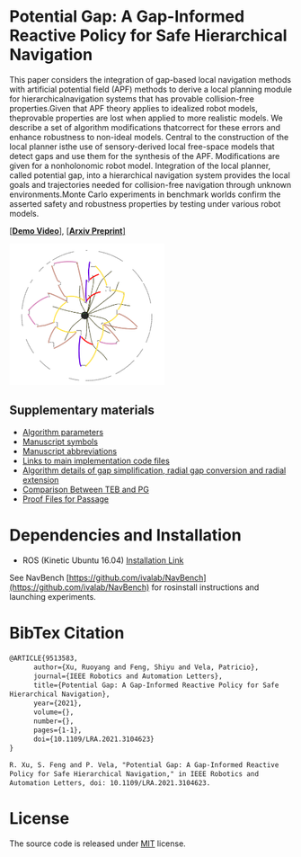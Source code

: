 # Potential Gap: A Gap-Informed Reactive Policy for Safe Hierarchical Navigation
This paper considers the integration of gap-based local navigation methods with artificial potential field (APF) methods to derive a local planning module for hierarchicalnavigation systems that has provable collision-free properties.Given that APF theory applies to idealized robot models, theprovable properties are lost when applied to more realistic models. We describe a set of algorithm modifications thatcorrect for these errors and enhance robustness to non-ideal models. Central to the construction of the local planner isthe use of sensory-derived local free-space models that detect gaps and use them for the synthesis of the APF. Modifications are given for a nonholonomic robot model. Integration of the local planner, called potential gap, into a hierarchical navigation system provides the local goals and trajectories needed for collision-free navigation through unknown environments.Monte Carlo experiments in benchmark worlds confirm the asserted safety and robustness properties by testing under various robot models.

[[**Demo Video**]](https://youtu.be/Im2aZdTpZHY), [[**Arxiv Preprint**]](https://arxiv.org/abs/2103.11491)

<img src="https://github.com/ivaROS/PotentialGap/blob/main/assets/coverImg.png" width = 55% height = 55%/>

## Supplementary materials

- [Algorithm parameters](https://github.com/ivaROS/PotentialGap/blob/main/SuppMat/parameters.md)
- [Manuscript symbols](https://github.com/ivaROS/PotentialGap/blob/main/SuppMat/symbols.md)
- [Manuscript abbreviations](https://github.com/ivaROS/PotentialGap/blob/main/SuppMat/abbreviations.md)
- [Links to main implementation code files](https://github.com/ivaROS/PotentialGap/blob/main/SuppMat/links_to_algorithm_sections.md)
- [Algorithm details of gap simplification, radial gap conversion and radial extension](https://github.com/ivaROS/PotentialGap/blob/main/SuppMat/gapMerging.pdf)
- [Comparison Between TEB and PG](https://github.com/ivaROS/PotentialGap/blob/main/SuppMat/compTable.pdf)
- [Proof Files for Passage](https://github.com/ivaROS/PotentialGap/blob/main/SuppMat/theorem.pdf)

# Dependencies and Installation

- ROS (Kinetic Ubuntu 16.04) [Installation Link](http://wiki.ros.org/kinetic/Installation/Ubuntu)

See NavBench [https://github.com/ivalab/NavBench](https://github.com/ivalab/NavBench) for rosinstall instructions and launching experiments. 

<!-- - We are trying to release related dependencies as soon as possible. Please stay tuned -->

# BibTex Citation
```
@ARTICLE{9513583,
      author={Xu, Ruoyang and Feng, Shiyu and Vela, Patricio},
      journal={IEEE Robotics and Automation Letters},
      title={Potential Gap: A Gap-Informed Reactive Policy for Safe Hierarchical Navigation},
      year={2021},
      volume={},
      number={},
      pages={1-1},
      doi={10.1109/LRA.2021.3104623}
}
```

```
R. Xu, S. Feng and P. Vela, "Potential Gap: A Gap-Informed Reactive Policy for Safe Hierarchical Navigation," in IEEE Robotics and Automation Letters, doi: 10.1109/LRA.2021.3104623.
```

# License
The source code is released under [MIT](https://opensource.org/licenses/MIT) license. 

